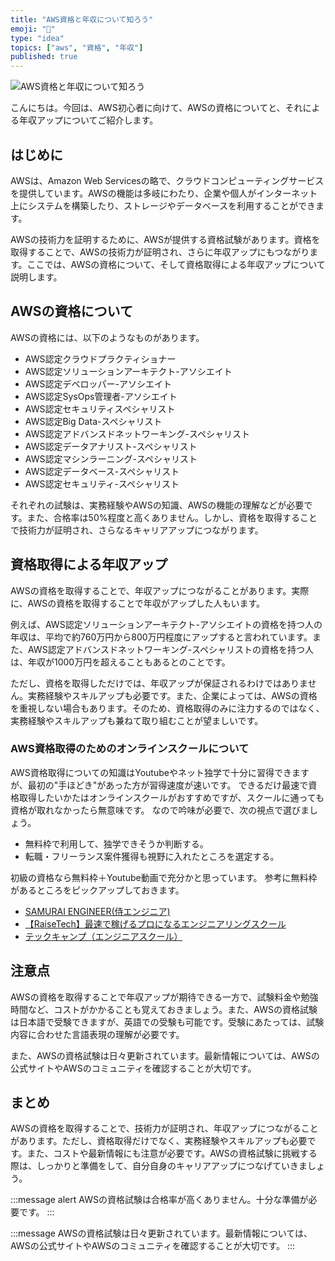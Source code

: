```yaml
---
title: "AWS資格と年収について知ろう"
emoji: "💼"
type: "idea"
topics: ["aws", "資格", "年収"]
published: true
---
```

![AWS資格と年収について知ろう](https://storage.googleapis.com/zenn-user-upload/02b9de6e0afa-20230430.jpg)

こんにちは。今回は、AWS初心者に向けて、AWSの資格についてと、それによる年収アップについてご紹介します。

## はじめに

AWSは、Amazon Web Servicesの略で、クラウドコンピューティングサービスを提供しています。AWSの機能は多岐にわたり、企業や個人がインターネット上にシステムを構築したり、ストレージやデータベースを利用することができます。

AWSの技術力を証明するために、AWSが提供する資格試験があります。資格を取得することで、AWSの技術力が証明され、さらに年収アップにもつながります。ここでは、AWSの資格について、そして資格取得による年収アップについて説明します。

## AWSの資格について

AWSの資格には、以下のようなものがあります。

- AWS認定クラウドプラクティショナー
- AWS認定ソリューションアーキテクト-アソシエイト
- AWS認定デベロッパー-アソシエイト
- AWS認定SysOps管理者-アソシエイト
- AWS認定セキュリティスペシャリスト
- AWS認定Big Data-スペシャリスト
- AWS認定アドバンスドネットワーキング-スペシャリスト
- AWS認定データアナリスト-スペシャリスト
- AWS認定マシンラーニング-スペシャリスト
- AWS認定データベース-スペシャリスト
- AWS認定セキュリティ-スペシャリスト

それぞれの試験は、実務経験やAWSの知識、AWSの機能の理解などが必要です。また、合格率は50%程度と高くありません。しかし、資格を取得することで技術力が証明され、さらなるキャリアアップにつながります。

## 資格取得による年収アップ

AWSの資格を取得することで、年収アップにつながることがあります。実際に、AWSの資格を取得することで年収がアップした人もいます。

例えば、AWS認定ソリューションアーキテクト-アソシエイトの資格を持つ人の年収は、平均で約760万円から800万円程度にアップすると言われています。また、AWS認定アドバンスドネットワーキング-スペシャリストの資格を持つ人は、年収が1000万円を超えることもあるとのことです。

ただし、資格を取得しただけでは、年収アップが保証されるわけではありません。実務経験やスキルアップも必要です。また、企業によっては、AWSの資格を重視しない場合もあります。そのため、資格取得のみに注力するのではなく、実務経験やスキルアップも兼ねて取り組むことが望ましいです。

### AWS資格取得のためのオンラインスクールについて
AWS資格取得についての知識はYoutubeやネット独学で十分に習得できますが、最初の"手ほどき"があった方が習得速度が速いです。
できるだけ最速で資格取得したいかたはオンラインスクールがおすすめですが、スクールに通っても資格が取れなかったら無意味です。
なので吟味が必要で、次の視点で選びましょう。
- 無料枠で利用して、独学できそうか判断する。
- 転職・フリーランス案件獲得も視野に入れたところを選定する。

初級の資格なら無料枠＋Youtube動画で充分かと思っています。
参考に無料枠があるところをピックアップしておきます。
- [SAMURAI ENGINEER(侍エンジニア)](//af.moshimo.com/af/c/click?a_id=2612477&p_id=1421&pc_id=2473&pl_id=21248)
- [【RaiseTech】最速で稼げるプロになるエンジニアリングスクール](//af.moshimo.com/af/c/click?a_id=2613693&p_id=2011&pc_id=4076&pl_id=27478)
- [テックキャンプ（エンジニアスクール）](//af.moshimo.com/af/c/click?a_id=2612474&p_id=1770&pc_id=3386&pl_id=65139)


## 注意点

AWSの資格を取得することで年収アップが期待できる一方で、試験料金や勉強時間など、コストがかかることも覚えておきましょう。また、AWSの資格試験は日本語で受験できますが、英語での受験も可能です。受験にあたっては、試験内容に合わせた言語表現の理解が必要です。

また、AWSの資格試験は日々更新されています。最新情報については、AWSの公式サイトやAWSのコミュニティを確認することが大切です。

## まとめ

AWSの資格を取得することで、技術力が証明され、年収アップにつながることがあります。ただし、資格取得だけでなく、実務経験やスキルアップも必要です。また、コストや最新情報にも注意が必要です。AWSの資格試験に挑戦する際は、しっかりと準備をして、自分自身のキャリアアップにつなげていきましょう。

:::message alert
AWSの資格試験は合格率が高くありません。十分な準備が必要です。
:::

:::message
AWSの資格試験は日々更新されています。最新情報については、AWSの公式サイトやAWSのコミュニティを確認することが大切です。
:::
